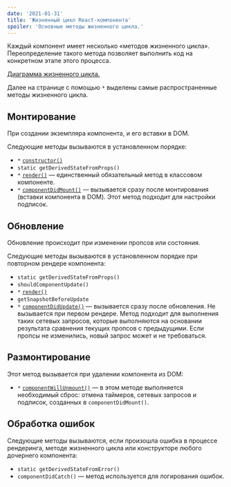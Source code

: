 ```yaml
---
date: '2021-01-31'
title: 'Жизненный цикл React-компонента'
spoiler: 'Основные методы жизненного цикла.'
---
```


Каждый компонент имеет несколько «методов жизненного цикла». Переопределение такого метода позволяет выполнить код на конкретном этапе этого процесса.

[Диаграмма жизненного цикла.](https://projects.wojtekmaj.pl/react-lifecycle-methods-diagram/)

Далее на странице с помощью `*` выделены самые распространенные методы жизненного цикла.

## Монтирование
При создании экземпляра компонента, и его вставки в DOM.

Следующие методы вызываются в установленном порядке:
- `*` [`constructor()`](https://ru.reactjs.org/docs/react-component.html#constructor)
- `static getDerivedStateFromProps()`
- `*` [`render()`](https://ru.reactjs.org/docs/react-component.html#render) — единственный обязательный метод в классовом компоненте.
- `*` [`componentDidMount()`](https://ru.reactjs.org/docs/react-component.html#componentdidmount) — вызывается сразу после монтирования (вставки компонента в DOM). Этот метод подходит для настройки подписок.

## Обновление
Обновление происходит при изменении пропсов или состояния.

Следующие методы вызываются в установленном порядке при повторном рендере компонента:
- `static getDerivedStateFromProps()`
- `shouldComponentUpdate()`
- `*` [`render()`](https://ru.reactjs.org/docs/react-component.html#render)
- `getSnapshotBeforeUpdate`
- `*` [`componentDidUpdate()`](https://ru.reactjs.org/docs/react-component.html#componentdidupdate) — вызывается сразу после обновления. Не вызывается при первом рендере. Метод подходит для выполнения таких сетевых запросов, которые выполняются на основании результата сравнения текущих пропсов с предыдущими. Если пропсы не изменились, новый запрос может и не требоваться.

## Размонтирование
Этот метод вызывается при удалении компонента из DOM:
- `*` [`componentWillUnmount()`](https://ru.reactjs.org/docs/react-component.html#componentwillunmount) — в этом методе выполняется необходимый сброс: отмена таймеров, сетевых запросов и подписок, созданных в `componentDidMount()`.

## Обработка ошибок
Следующие методы вызываются, если произошла ошибка в процессе рендеринга, методе жизненного цикла или конструкторе любого дочернего компонента:
- `static getDerivedStateFromError()`
- `componentDidCatch()` — метод используется для логирования ошибок.
